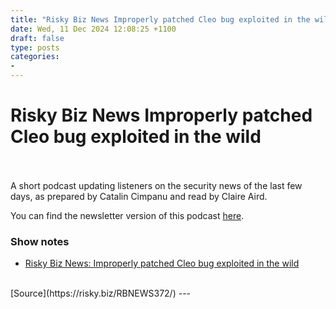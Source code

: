 ```yaml
---
title: "Risky Biz News Improperly patched Cleo bug exploited in the wild"
date: Wed, 11 Dec 2024 12:08:25 +1100
draft: false
type: posts
categories: 
- 
---
```

# Risky Biz News Improperly patched Cleo bug exploited in the wild

<br/>

<br/>
A short podcast updating listeners on the security news of the last few days, as prepared by Catalin Cimpanu and read by Claire Aird.

You can find the newsletter version of this podcast [here](https://news.risky.biz).

### Show notes

-   [Risky Biz News: Improperly patched Cleo bug exploited in the wild](https://news.risky.biz/risky-biz-news-improperly-patched-cleo-bug-exploited-in-the-wild/v)

<br/>
[Source](https://risky.biz/RBNEWS372/)
---

